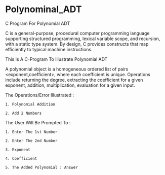# Polynominal_ADT
C Program For Polynomial ADT

C is a general-purpose, procedural computer programming language supporting structured programming, lexical variable scope, and recursion, with a static type system. By design, C provides constructs that map efficiently to typical machine instructions.

This Is A C-Program To Illustrate Polynomial ADT

A polynomial object is a homogeneous ordered list of pairs <exponent,coefficient>, where each coefficient is unique.
Operations include returning the degree, extracting the coefficient for a given exponent, addition, multiplication, evaluation for a given input.

The Operations/Error Illustrated :

    1. Polynomial Addition

    2. Add 2 Numbers

The User Will Be Prompted To :

    1. Enter The 1st Number

    2. Enter The 2nd Number

    3. Exponent

    4. Coefficient

    5. The Added Polynomial : Answer
